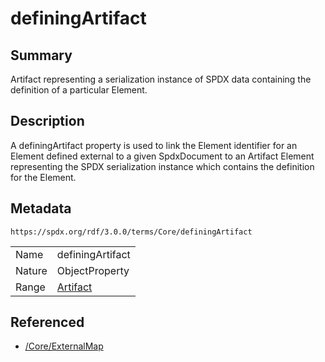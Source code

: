 <!-- Automatically generated by spec-parser v2.3.0 on 2024-07-09T17:43:37.025898+00:00 -->
<!-- SPDX-License-Identifier: Community-Spec-1.0 -->

# definingArtifact

## Summary

Artifact representing a serialization instance of SPDX data containing the
definition of a particular Element.


## Description

A definingArtifact property is used to link the Element identifier for an
Element defined external to a given SpdxDocument to an Artifact Element
representing the SPDX serialization instance which contains the definition for
the Element.


## Metadata

`https://spdx.org/rdf/3.0.0/terms/Core/definingArtifact`


| | |
|---|---|
| Name | definingArtifact |
| Nature | ObjectProperty |
| Range | [Artifact](../Classes/Artifact.md) |




## Referenced

- [/Core/ExternalMap](../../Core/Classes/ExternalMap.md)

